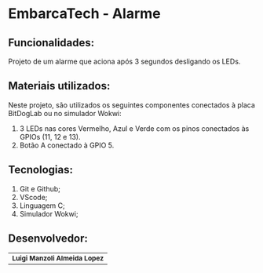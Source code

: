 # EmbarcaTech - Alarme

## Funcionalidades:

Projeto de um alarme que aciona após 3 segundos desligando os LEDs.

## Materiais utilizados:

Neste projeto, são utilizados os seguintes componentes conectados à placa BitDogLab ou no simulador Wokwi:
1) 3 LEDs nas cores Vermelho, Azul e Verde com os pinos conectados às GPIOs (11, 12 e 13).
2) Botão A conectado à GPIO 5.

## Tecnologias:

1. Git e Github;
2. VScode;
3. Linguagem C;
4. Simulador Wokwi;

## Desenvolvedor:
 
<table>
  <tr>
    <td align="center"> <sub><b> Luigi Manzoli Almeida Lopez </b></td>
    </tr>
</table>